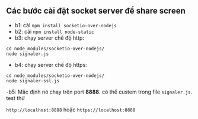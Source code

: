 ## Các bước cài đặt socket server để share screen
- b1: cài `npm install socketio-over-nodejs`
- b2: cài `npm install node-static`
- b3: chạy server chế độ http:

```
cd node_modules/socketio-over-nodejs/
node signaler.js
```

- b4: chạy server chế độ https:

```
cd node_modules/socketio-over-nodejs/
node signaler-ssl.js
```
-b5: Mặc định nó chạy trên port **8888**. có thể custem trong file `signaler.js`. test thử

`http://localhost:8888` hoặc `https://localhost:8888`
